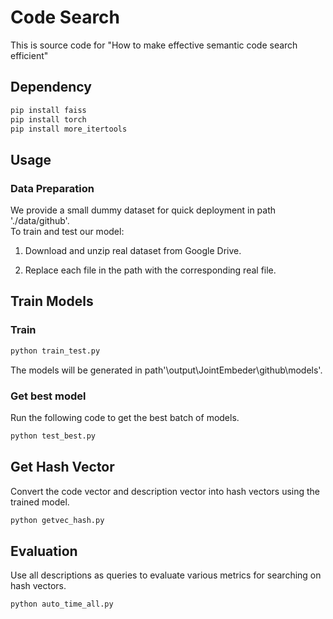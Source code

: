 # Code Search

This is source code for "How to make effective semantic code search efficient"

## Dependency

```sh
pip install faiss
pip install torch
pip install more_itertools
```
## Usage 

   ### Data Preparation 
  We provide a small dummy dataset for quick deployment in path './data/github'.  
  To train and test our model:

  1) Download and unzip real dataset from Google Drive.
  
  2) Replace each file in the path with the corresponding real file. 

## Train Models


### Train

```sh
python train_test.py
```
The models will be generated in path'\output\JointEmbeder\github\models'.

### Get best model
Run the following code to get the best batch of models.
```sh
python test_best.py
```



## Get Hash Vector
Convert the code vector and description vector into hash vectors using the trained model.

```sh
python getvec_hash.py
```


## Evaluation
Use all descriptions as queries to evaluate various metrics for searching on hash vectors.
```sh
python auto_time_all.py
```

